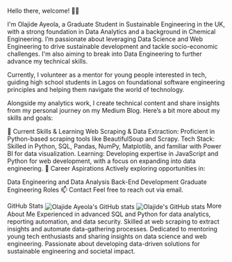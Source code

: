 Hello there, welcome! 👋🏾


I'm Olajide Ayeola, a Graduate Student in Sustainable Engineering in the UK, with a strong foundation in Data Analytics and a background in Chemical Engineering. I’m passionate about leveraging Data Science and Web Engineering to drive sustainable development and tackle socio-economic challenges. I'm also aiming to break into Data Engineering to further advance my technical skills.

Currently, I volunteer as a mentor for young people interested in tech, guiding high school students in Lagos on foundational software engineering principles and helping them navigate the world of technology.

Alongside my analytics work, I create technical content and share insights from my personal journey on my Medium Blog. Here’s a bit more about my skills and goals:

🌱 Current Skills & Learning
Web Scraping & Data Extraction: Proficient in Python-based scraping tools like BeautifulSoup and Scrapy.
Tech Stack: Skilled in Python, SQL, Pandas, NumPy, Matplotlib, and familiar with Power BI for data visualization.
Learning: Developing expertise in JavaScript and Python for web development, with a focus on expanding into data engineering.
💼 Career Aspirations
Actively exploring opportunities in:

Data Engineering and Data Analysis
Back-End Development
Graduate Engineering Roles
📫 Contact
Feel free to reach out via email.

GitHub Stats
<img align="center" src="https://github-readme-stats.vercel.app/api?username=jendoooo&show_icons=true&include_all_commits=true&hide_border=true" alt="Olajide Ayeola's GitHub stats" />	<img align="center" src="https://github-readme-stats.vercel.app/api/top-langs/?username=jendoooo&langs_count=8&layout=compact&hide_border=true" alt="Olajide's GitHub stats" />
More About Me
Experienced in advanced SQL and Python for data analytics, reporting automation, and data security.
Skilled at web scraping to extract insights and automate data-gathering processes.
Dedicated to mentoring young tech enthusiasts and sharing insights on data science and web engineering.
Passionate about developing data-driven solutions for sustainable engineering and societal impact.
